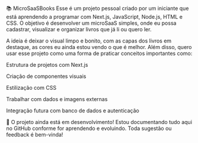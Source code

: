 📚 MicroSaaSBooks
Esse é um projeto pessoal criado por um iniciante que está aprendendo a programar com Next.js, JavaScript, Node.js, HTML e CSS. O objetivo é desenvolver um microSaaS simples, onde eu possa cadastrar, visualizar e organizar livros que já li ou quero ler.

A ideia é deixar o visual limpo e bonito, com as capas dos livros em destaque, as cores eu ainda estou vendo o que é melhor. Além disso, quero usar esse projeto como uma forma de praticar conceitos importantes como:

Estrutura de projetos com Next.js

Criação de componentes visuais

Estilização com CSS

Trabalhar com dados e imagens externas

Integração futura com banco de dados e autenticação

🚧 O projeto ainda está em desenvolvimento!
Estou documentando tudo aqui no GitHub conforme for aprendendo e evoluindo. Toda sugestão ou feedback é bem-vinda!
